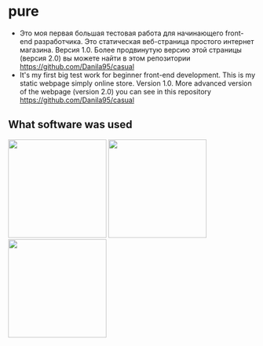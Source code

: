 # pure
- Это моя первая большая тестовая работа для начинающего front-end разработчика. Это статическая веб-страница простого интернет магазина. Версия 1.0. Более продвинутую версию этой страницы (версия 2.0) вы можете найти в этом репозитории https://github.com/Danila95/casual
- It's my first big test work for beginner front-end development. This is my static webpage simply online store. Version 1.0. More advanced version of the webpage (version 2.0) you can see in this repository  https://github.com/Danila95/casual

## What software was used

<div>
<a href="https://prepros.io/"><img width="200" heigth="200" src="https://prepros.io/img/icon.png"></a>
<a href="https://sass-lang.com/"><img src="https://upload.wikimedia.org/wikipedia/commons/thumb/9/96/Sass_Logo_Color.svg/2000px-Sass_Logo_Color.svg.png" height="200"></a>
<a href="https://pugjs.org/api/getting-started.html"><img src="https://cdn.rawgit.com/pugjs/pug-logo/eec436cee8fd9d1726d7839cbe99d1f694692c0c/SVG/pug-final-logo-_-colour-128.svg" height="200"></a>
</div>
